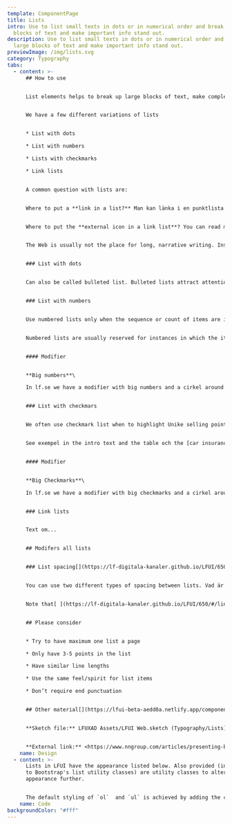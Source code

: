 ```yaml
---
template: ComponentPage
title: Lists
intro: Use to list small texts in dots or in numerical order and break up large
  blocks of text and make important info stand out.
description: Use to list small texts in dots or in numerical order and break up
  large blocks of text and make important info stand out.
previewImage: /img/lists.svg
category: Typography
tabs:
  - content: >-
      ## How to use


      List elements helps to break up large blocks of text, make complex articles and product information easier to grasp, and make key information stand out.


      We have a few different variations of lists


      * List with dots

      * List with numbers

      * Lists with checkmarks

      * Link lists


      A common question with lists are:


      Where to put a **link in a list?** Man kan länka i en punktlista. Vår huvudregel är ju att inte bryta av en text med länkar och att de ska placeras under ett stycke, men i detta fall kan användaren ha svårt att koppla ihop vilken länk som tillhör vilken punkt i listan, så därför är regeln här: om inte listan leder till EN action att bistå varje punkt med sin specifika länk. 


      Where to put the **external icon in a link list**? You can read more about that in the specifik link list part below.


      The Web is usually not the place for long, narrative writing. Instead, Web readers prefer copy formatted for ease of scanning, which allows them to easily skip through chunks of text to get to areas of interest. Read more here //länk till copy undersida


      ### List with dots


      Can also be called bulleted list. Bulleted lists attract attention, support scanning, shorten text, and reveal the relationship of items. 


      ### List with numbers


      Use numbered lists only when the sequence or count of items are important.


      Numbered lists are usually reserved for instances in which the items must occur in a specific order, such as steps in a procedure, or when keeping count is important, such as a top 10 list.


      #### Modifier


      **Big numbers**\

      In lf.se we have a modifier with big numbers and a cirkel around for a better visual popout effect. These lists we recommend to have 2-4 list items.


      ### List with checkmars


      We often use checkmark list when to highlight Unike selling points (USP) or when to compare different levels of products such as the care insurance different parts. 


      See exempel in the intro text and the table och the [car insurance product page](https://www.lansforsakringar.se/privat/forsakring/bilforsakring/).


      #### Modifier


      **Big Checkmarks**\

      In lf.se we have a modifier with big checkmarks and a cirkel around for a better visual popout effect. These lists we recommend to have 2-4 list items.


      ### Link lists


      Text om...


      ## Modifers all lists


      ### List spacing[](https://lf-digitala-kanaler.github.io/LFUI/650/#/type#list-spacing)


      You can use two different types of spacing between lists. Vad är det för regler när de olika ska användas?


      Note that[ ](https://lf-digitala-kanaler.github.io/LFUI/650/#/links/)link lists also have special rules on their spacing when placed vertically.


      ## Please consider


      * Try to have maximum one list a page

      * Only have 3-5 points in the list

      * Have similar line lengths

      * Use the same feel/spirit for list items

      * Don’t require end punctuation


      ## Other material[](https://lfui-beta-aedd0a.netlify.app/components/web/button-and-links/buttons#other-material)


      **Sketch file:** LFUXAD Assets/LFUI Web.sketch (Typography/Lists)


      **External link:** <https://www.nngroup.com/articles/presenting-bulleted-lists/>
    name: Design
  - content: >-
      Lists in LFUI have the appearance listed below. Also provided (in addition
      to Bootstrap's list utility classes) are utility classes to alter the list
      appearance further.


      The default styling of `ol`  and `ul` is achieved by adding the corresponding class to the element at hand. This means if you're building an ul, also append the `ul` class to that element (and vice versa in the `ol` case).
    name: Code
backgroundColor: "#fff"
---
```

